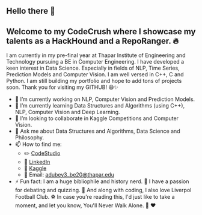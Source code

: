 ## Hello there 👋
## Welcome to my CodeCrush where I showcase my talents as a HackHound and a RepoRanger. 🔥
I am currently in my pre-final year at Thapar Institute of Engineering and Technology pursuing a BE in Computer Engineering. I have developed a keen interest in Data Science. Especially in fields of NLP, Time Series, Prediction Models and Computer Vision. I am well versed in C++, C and Python. I am still building my portfolio and hope to add tons of projects soon. Thank you for visiting my GITHUB! 😄✨
<!--
**aashutoshdubey0/aashutoshdubey0** is a ✨ _special_ ✨ repository because its `README.md` (this file) appears on your GitHub profile.

Here are some ideas to get you started:

-->



- 🔭 I’m currently working on NLP, Computer Vision and Prediction Models.
- 🌱 I’m currently learning Data Structures and Algorithms (using C++), NLP, Computer Vision and Deep Learning.
- 👯 I’m looking to collaborate in Kaggle Competitions and Computer Vision.
- 💬 Ask me about Data Structures and Algorithms, Data Science and Philosophy.
- 📫 How to find me: 
  - :pencil2: [CodeStudio](https://www.codingninjas.com/codestudio/profile/c7bd0768-9894-44dc-a682-8cfb91d9091d)
  - :office: [LinkedIn](https://www.linkedin.com/in/aashutosh-dubey/)
  - 🤖 [Kaggle](https://www.kaggle.com/aashutoshdubey)
  - 📧 Email: adubey3_be20@thapar.edu
- ⚡ Fun fact: I am a huge bibliophile and history nerd. 📖 I have a passion for debating and quizzing. 🎤 And along with coding, I also love Liverpol Football Club. ⚽ In case you're reading this, I'd just like to take a moment, and let you know, You'll Never Walk Alone. 👣 ❤️






<!--

[![Aashutosh's github stats](https://github-readme-stats.vercel.app/api?username=aashutoshdubey0&count_private=true&show_icons=true&theme=radical&hide_rank=false)](https://github.com/anuraghazra/github-readme-stats)

-->
